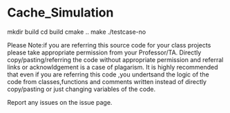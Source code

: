 # Cache_Simulation
mkdir build
cd build
cmake ..
make
./testcase-no



Please Note:if you are referring this source code for your class projects please take appropriate permission from your Professor/TA.
Directly copy/pasting/referring the code without appropriate permission and  referral links or acknowldgement is a case of plagarism. 
It is highly recommended that even if you are referring this code ,you undertsand the logic of the code from classes,functions and comments written instead of directly copy/pasting or just changing variables of the code.

Report any issues on the issue page.
